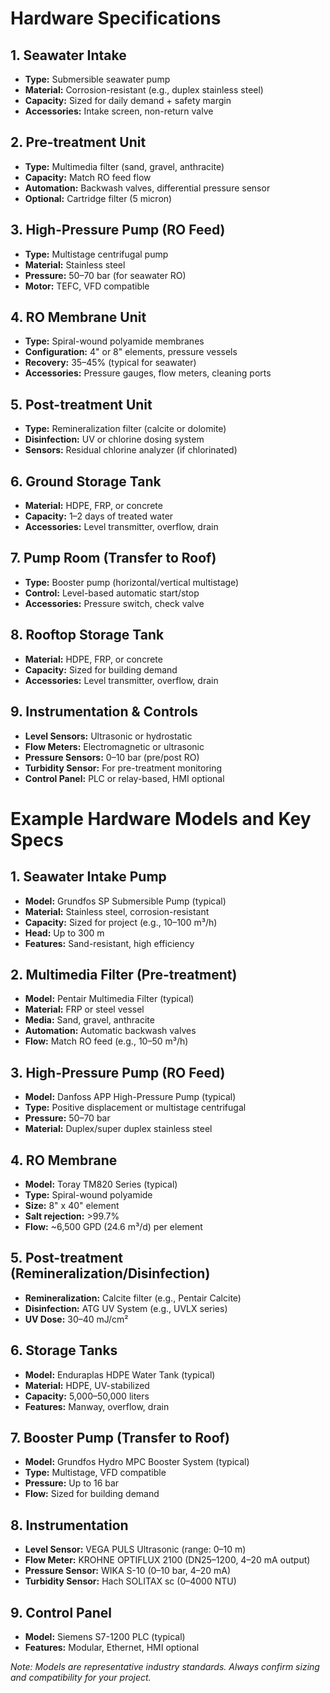 # Hardware Specifications

## 1. Seawater Intake
- **Type:** Submersible seawater pump
- **Material:** Corrosion-resistant (e.g., duplex stainless steel)
- **Capacity:** Sized for daily demand + safety margin
- **Accessories:** Intake screen, non-return valve

## 2. Pre-treatment Unit
- **Type:** Multimedia filter (sand, gravel, anthracite)
- **Capacity:** Match RO feed flow
- **Automation:** Backwash valves, differential pressure sensor
- **Optional:** Cartridge filter (5 micron)

## 3. High-Pressure Pump (RO Feed)
- **Type:** Multistage centrifugal pump
- **Material:** Stainless steel
- **Pressure:** 50–70 bar (for seawater RO)
- **Motor:** TEFC, VFD compatible

## 4. RO Membrane Unit
- **Type:** Spiral-wound polyamide membranes
- **Configuration:** 4" or 8" elements, pressure vessels
- **Recovery:** 35–45% (typical for seawater)
- **Accessories:** Pressure gauges, flow meters, cleaning ports

## 5. Post-treatment Unit
- **Type:** Remineralization filter (calcite or dolomite)
- **Disinfection:** UV or chlorine dosing system
- **Sensors:** Residual chlorine analyzer (if chlorinated)

## 6. Ground Storage Tank
- **Material:** HDPE, FRP, or concrete
- **Capacity:** 1–2 days of treated water
- **Accessories:** Level transmitter, overflow, drain

## 7. Pump Room (Transfer to Roof)
- **Type:** Booster pump (horizontal/vertical multistage)
- **Control:** Level-based automatic start/stop
- **Accessories:** Pressure switch, check valve

## 8. Rooftop Storage Tank
- **Material:** HDPE, FRP, or concrete
- **Capacity:** Sized for building demand
- **Accessories:** Level transmitter, overflow, drain

## 9. Instrumentation & Controls
- **Level Sensors:** Ultrasonic or hydrostatic
- **Flow Meters:** Electromagnetic or ultrasonic
- **Pressure Sensors:** 0–10 bar (pre/post RO)
- **Turbidity Sensor:** For pre-treatment monitoring
- **Control Panel:** PLC or relay-based, HMI optional

# Example Hardware Models and Key Specs

## 1. Seawater Intake Pump
- **Model:** Grundfos SP Submersible Pump (typical)
- **Material:** Stainless steel, corrosion-resistant
- **Capacity:** Sized for project (e.g., 10–100 m³/h)
- **Head:** Up to 300 m
- **Features:** Sand-resistant, high efficiency

## 2. Multimedia Filter (Pre-treatment)
- **Model:** Pentair Multimedia Filter (typical)
- **Material:** FRP or steel vessel
- **Media:** Sand, gravel, anthracite
- **Automation:** Automatic backwash valves
- **Flow:** Match RO feed (e.g., 10–50 m³/h)

## 3. High-Pressure Pump (RO Feed)
- **Model:** Danfoss APP High-Pressure Pump (typical)
- **Type:** Positive displacement or multistage centrifugal
- **Pressure:** 50–70 bar
- **Material:** Duplex/super duplex stainless steel

## 4. RO Membrane
- **Model:** Toray TM820 Series (typical)
- **Type:** Spiral-wound polyamide
- **Size:** 8" x 40" element
- **Salt rejection:** >99.7%
- **Flow:** ~6,500 GPD (24.6 m³/d) per element

## 5. Post-treatment (Remineralization/Disinfection)
- **Remineralization:** Calcite filter (e.g., Pentair Calcite)
- **Disinfection:** ATG UV System (e.g., UVLX series)
- **UV Dose:** 30–40 mJ/cm²

## 6. Storage Tanks
- **Model:** Enduraplas HDPE Water Tank (typical)
- **Material:** HDPE, UV-stabilized
- **Capacity:** 5,000–50,000 liters
- **Features:** Manway, overflow, drain

## 7. Booster Pump (Transfer to Roof)
- **Model:** Grundfos Hydro MPC Booster System (typical)
- **Type:** Multistage, VFD compatible
- **Pressure:** Up to 16 bar
- **Flow:** Sized for building demand

## 8. Instrumentation
- **Level Sensor:** VEGA PULS Ultrasonic (range: 0–10 m)
- **Flow Meter:** KROHNE OPTIFLUX 2100 (DN25–1200, 4–20 mA output)
- **Pressure Sensor:** WIKA S-10 (0–10 bar, 4–20 mA)
- **Turbidity Sensor:** Hach SOLITAX sc (0–4000 NTU)

## 9. Control Panel
- **Model:** Siemens S7-1200 PLC (typical)
- **Features:** Modular, Ethernet, HMI optional

*Note: Models are representative industry standards. Always confirm sizing and compatibility for your project.*
